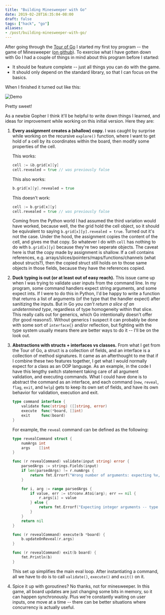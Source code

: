 ```yaml
---
title: "Building Minesweeper with Go"
date: 2019-02-28T16:35:04-08:00
draft: false
tags: ["hack", "go"]
aliases:
- /post/building-minesweeper-with-go/
---
```


After going through the [Tour of Go](https://tour.golang.org/list) I started my first toy program -- the game of Minesweeper ([on github](https://github.com/mikihau/minesweeper)). To exercise what I have gotten down with Go I had a couple of things in mind about this program before I started:

- It should be feature complete -- just all things you can do with the game.
- It should only depend on the standard library, so that I can focus on the basics.

When I finished it turned out like this:

![Demo](/images/minesweeper-demo.gif)

Pretty sweet!

As a newbie Gopher I think it'll be helpful to write down things I learned, and ideas for improvement while working on this initial version. Here they are:

1. **Every assignment creates a (shallow) copy.** I was caught by surprise while working on the recursive `explore()` function, where I want to get hold of a cell by its coordinates within the board, then modify some properties of the cell.

    This works:
    ```go
    cell := &b.grid[x][y]
    cell.revealed = true // was previously false
    ```
    This also works:
    ```go
    b.grid[x][y].revealed = true
    ```
    This doesn't work:
    ```go
    cell := b.grid[x][y]
    cell.revealed = true // was previously false
    ```
    Coming from the Python world I had assumed the third variation would have worked, because well, the the grid hold the cell object, so it should be equivalent to saying `b.grid[x][y].revealed = true`. Turned out it's not the case. Under the hood, the assignment copies the content of the cell, and gives me that copy. So whatever I do with `cell` has nothing to do with `b.grid[x][y]` because they're two seperate objects. The caveat here is that the copy made by assignment is shallow. If a cell contains references, e.g. arrays/slices/pointers/maps/functions/channels (what about structs?), then the copied struct still holds on to those same objects in those fields, because they have the references copied.

2. **Duck typing is out (or at least out of easy reach).** This issue came up when I was trying to validate user inputs from the command line. In my program, some command handlers expect string arguments, and some expect ints. If I were to do this in Python, I'd be happy to write a function that returns a list of arguments (of the type that the handler expect) after sanitizing the inputs. But in Go _you can't return a slice of an undetermined type_, regardless of type homogeneity within that slice. This really calls out for generics, which Go intentionally doesn't offer (for good reasons!). Without generics I suspect it can probably be done with some sort of `interface{}` and/or reflection, but fighting with the type system usually means there are better ways to do it -- I'll be on the look out.

3. **Abstractions with structs + interfaces vs classes.** From what I get from the Tour of Go, a struct is a collection of fields, and an interface is a collection of method signatures. It came as an afterthought to me that if I combine these two features together, I get what I would normally expect for a class as an OOP language. As an example, in the code I have this lengthy switch statement taking care of all argument validation, and executing commands. What I could have done is to abstract the command as an interface, and each command (`new`, `reveal`, `flag`, `exit`, and `help`) gets to keep its own set of fields, and have its own behavior for validation, execution and exit.
    ```go
    type command interface {
        validate func(string) ([]string, error)
        execute  func(*board, []int)
        exit     func(board)
    }
    ```
    For example, the `reveal` command can be defined as the following:
    ```go
    type revealCommand struct {
        numArgs int
        args    []int
    }

    func (r revealCommand) validate(input string) error {
        parsedArgs := strings.Fields(input)
        if len(parsedArgs) != r.numArgs {
            return fmt.Errorf("Wrong number of arguments: expecting %v, got %v -- type 'h' for help", r.numArgs, len(parsedArgs))
        }

        for i, arg := range parsedArgs {
            if value, err := strconv.Atoi(arg); err == nil {
                r.args[i] = value
            } else {
                return fmt.Errorf("Expecting integer arguments -- type 'h' for help")
            }
        }
        return nil
    }

    func (r revealCommand) execute(b *board) {
        b.updateOnReveal(r.args)
    }

    func (r revealCommand) exit(b board) {
        fmt.Println(b)
    }
    ```
    This set up simplifies the main eval loop. After instantiating a command, all we have to do  is to call `validate()`, `execute()` and `exit()` on it.

4. Spice it up with goroutines? No thanks, not for minesweeper. In this game, all board updates are just changing some bits in memory, so it can happen synchronously. Plus we're constantly waiting on user inputs, one move at a time -- there can be better situations where concurrency is actually useful.